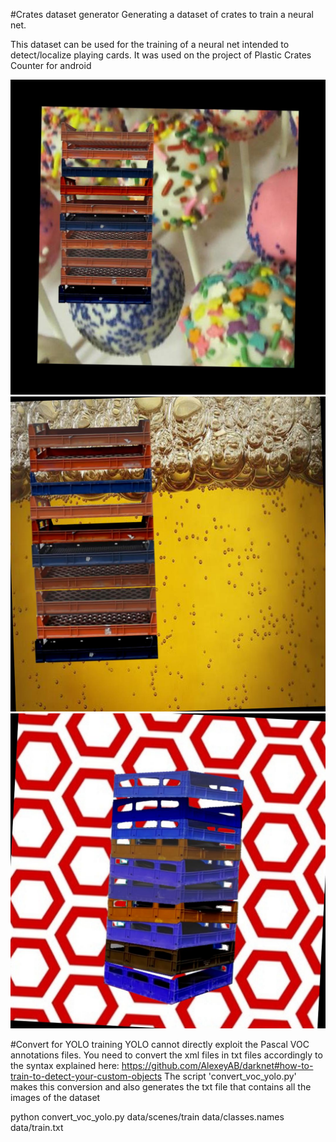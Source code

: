 #Crates dataset generator
Generating a dataset of crates to train a neural net.

This dataset can be used for the training of a neural net intended to detect/localize playing cards. It was used on the project of Plastic Crates Counter for android

<img src="img/003989648.jpg" alt="Example of generated image "  title="Example of generated image " />
<img src="img/007950151.jpg" alt="Example of generated image "  title="Example of generated image " />
<img src="img/874108118.jpg" alt="Example of generated image "  title="Example of generated image " />


#Convert for YOLO training
YOLO cannot directly exploit the Pascal VOC annotations files. You need to convert the xml files in txt files accordingly to the syntax explained here: https://github.com/AlexeyAB/darknet#how-to-train-to-detect-your-custom-objects The script 'convert_voc_yolo.py' makes this conversion and also generates the txt file that contains all the images of the dataset

python convert_voc_yolo.py data/scenes/train data/classes.names data/train.txt



